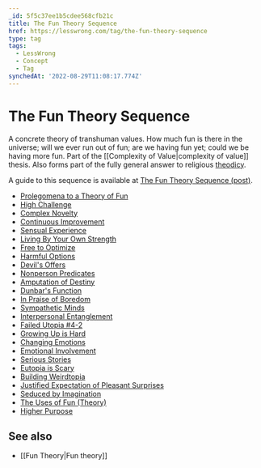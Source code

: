 ```yaml
---
_id: 5f5c37ee1b5cdee568cfb21c
title: The Fun Theory Sequence
href: https://lesswrong.com/tag/the-fun-theory-sequence
type: tag
tags:
  - LessWrong
  - Concept
  - Tag
synchedAt: '2022-08-29T11:08:17.774Z'
---
```

# The Fun Theory Sequence

A concrete theory of transhuman values. How much fun is there in the universe; will we ever run out of fun; are we having fun yet; could we be having more fun. Part of the [[Complexity of Value|complexity of value]] thesis. Also forms part of the fully general answer to religious [theodicy](https://wiki.lesswrong.com/wiki/theodicy).

A guide to this sequence is available at [The Fun Theory Sequence (post)](http://lesswrong.com/lw/xy/the_fun_theory_sequence/).

- [Prolegomena to a Theory of Fun](http://lesswrong.com/lw/wv/prolegomena_to_a_theory_of_fun/)
- [High Challenge](http://lesswrong.com/lw/ww/high_challenge/)
- [Complex Novelty](http://lesswrong.com/lw/wx/complex_novelty/)
- [Continuous Improvement](http://lesswrong.com/lw/xk/continuous_improvement/)
- [Sensual Experience](http://lesswrong.com/lw/wy/sensual_experience/)
- [Living By Your Own Strength](http://lesswrong.com/lw/wz/living_by_your_own_strength/)
- [Free to Optimize](http://lesswrong.com/lw/xb/free_to_optimize/)
- [Harmful Options](http://lesswrong.com/lw/x2/harmful_options/)
- [Devil's Offers](http://lesswrong.com/lw/x3/devils_offers/)
- [Nonperson Predicates](http://lesswrong.com/lw/x4/nonperson_predicates/)
- [Amputation of Destiny](http://lesswrong.com/lw/x8/amputation_of_destiny/)
- [Dunbar's Function](http://lesswrong.com/lw/x9/dunbars_function/)
- [In Praise of Boredom](http://lesswrong.com/lw/xr/in_praise_of_boredom/)
- [Sympathetic Minds](http://lesswrong.com/lw/xs/sympathetic_minds/)
- [Interpersonal Entanglement](http://lesswrong.com/lw/xt/interpersonal_entanglement/)
- [Failed Utopia #4-2](http://lesswrong.com/lw/xu/failed_utopia_42/)
- [Growing Up is Hard](http://lesswrong.com/lw/xd/growing_up_is_hard/)
- [Changing Emotions](http://lesswrong.com/lw/xe/changing_emotions/)
- [Emotional Involvement](http://lesswrong.com/lw/xg/emotional_involvement/)
- [Serious Stories](http://lesswrong.com/lw/xi/serious_stories/)
- [Eutopia is Scary](http://lesswrong.com/lw/xl/eutopia_is_scary/)
- [Building Weirdtopia](http://lesswrong.com/lw/xm/building_weirdtopia/)
- [Justified Expectation of Pleasant Surprises](http://lesswrong.com/lw/xo/justified_expectation_of_pleasant_surprises/)
- [Seduced by Imagination](http://lesswrong.com/lw/xp/seduced_by_imagination/)
- [The Uses of Fun (Theory)](http://lesswrong.com/lw/xc/the_uses_of_fun_theory/)
- [Higher Purpose](http://lesswrong.com/lw/xw/higher_purpose/)

## See also

- [[Fun Theory|Fun theory]]